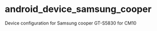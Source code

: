 android_device_samsung_cooper
==========================

Device configuration for Samsung cooper GT-S5830 for CM10
